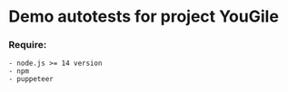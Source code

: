 # Demo autotests for project YouGile

### Require:

```nodejs
- node.js >= 14 version
- npm
- puppeteer
```
